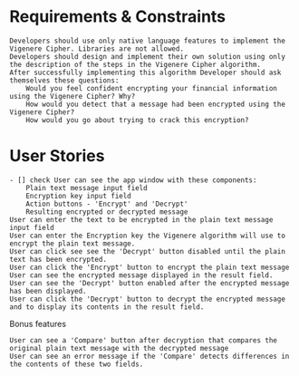 # Requirements & Constraints

    Developers should use only native language features to implement the Vigenere Cipher. Libraries are not allowed.
    Developers should design and implement their own solution using only the description of the steps in the Vigenere Cipher algorithm.
    After successfully implementing this algorithm Developer should ask themselves these questions:
        Would you feel confident encrypting your financial information using the Vigenere Cipher? Why?
        How would you detect that a message had been encrypted using the Vigenere Cipher?
        How would you go about trying to crack this encryption?

# User Stories

    - [] check User can see the app window with these components:
        Plain text message input field
        Encryption key input field
        Action buttons - 'Encrypt' and 'Decrypt'
        Resulting encrypted or decrypted message
    User can enter the text to be encrypted in the plain text message input field
    User can enter the Encryption key the Vigenere algorithm will use to encrypt the plain text message.
    User can click see see the 'Decrypt' button disabled until the plain text has been encrypted.
    User can click the 'Encrypt' button to encrypt the plain text message
    User can see the encrypted message displayed in the result field.
    User can see the 'Decrypt' button enabled after the encrypted message has been displayed.
    User can click the 'Decrypt' button to decrypt the encrypted message and to display its contents in the result field.

Bonus features

    User can see a 'Compare' button after decryption that compares the original plain text message with the decrypted message
    User can see an error message if the 'Compare' detects differences in the contents of these two fields.
